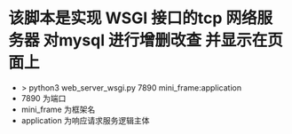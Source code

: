# 该脚本是实现 WSGI 接口的tcp 网络服务器 对mysql 进行增删改查 并显示在页面上
- \> python3 web_server_wsgi.py 7890 mini_frame:application
- 7890 为端口
- mini_frame 为框架名
- application 为响应请求服务逻辑主体
